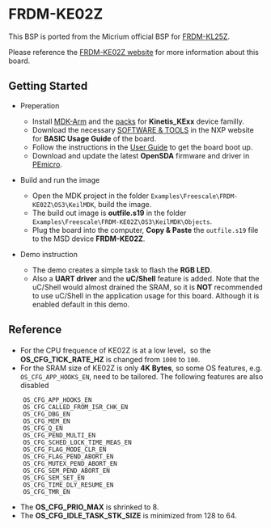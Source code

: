 FRDM-KE02Z
==========

This BSP is ported from the Micrium official BSP for [FRDM-KL25Z](https://www.micrium.com/download/micrium_frdm-kl25z/).

Please reference the [FRDM-KE02Z website](http://www.nxp.com/products/developer-resources/hardware-development-tools/freedom-development-boards/kinetis-e-series-freedom-development-platform:FRDM-KE02Z) for more information about this board.


Getting Started
---------------

* Preperation

  - Install [MDK-Arm](https://www.keil.com/download/product/) and the [packs](https://www.keil.com/dd2/Pack/) for **Kinetis_KExx** device familly.
  - Download the necessary [SOFTWARE & TOOLS](https://www.nxp.com/products/processors-and-microcontrollers/arm-based-processors-and-mcus/kinetis-cortex-m-mcus/e-series5v-robustm0-plus-m4/kinetis-e-series-freedom-development-platform:FRDM-KE02Z?tab=Design_Tools_Tab) in the NXP website for **BASIC Usage Guide** of the board.
  - Follow the instructions in the [User Guide](https://www.nxp.com/docs/en/user-guide/FRDM-KE02ZUM.pdf) to get the board boot up.
  - Download and update the latest **OpenSDA** firmware and driver in [PEmicro](http://www.pemicro.com/opensda/).

* Build and run the image

  - Open the MDK project in the folder `Examples\Freescale\FRDM-KE02Z\OS3\KeilMDK`, build the image.
  - The build out image is **outfile.s19** in the folder `Examples\Freescale\FRDM-KE02Z\OS3\KeilMDK\Objects`.
  - Plug the board into the computer, **Copy & Paste** the `outfile.s19` file to the MSD device **FRDM-KE02Z**.

* Demo instruction

  - The demo creates a simple task to flash the **RGB LED**.
  - Also a **UART driver** and the **uC/Shell** feature is added. Note that the uC/Shell would almost drained the SRAM, so it is **NOT** recommended to use uC/Shell in the application usage for this board. Although it is enabled default in this demo.

Reference
---------

- For the CPU frequence of KE02Z is at a low level，so the **OS_CFG_TICK_RATE_HZ** is changed from `1000` to `100`.
- For the SRAM size of KE02Z is only **4K Bytes**, so some OS features, e.g. `OS_CFG_APP_HOOKS_EN`, need to be tailored. The following features are also disabled
```
    OS_CFG_APP_HOOKS_EN
    OS_CFG_CALLED_FROM_ISR_CHK_EN
    OS_CFG_DBG_EN
    OS_CFG_MEM_EN
    OS_CFG_Q_EN
    OS_CFG_PEND_MULTI_EN
    OS_CFG_SCHED_LOCK_TIME_MEAS_EN
    OS_CFG_FLAG_MODE_CLR_EN
    OS_CFG_FLAG_PEND_ABORT_EN
    OS_CFG_MUTEX_PEND_ABORT_EN
    OS_CFG_SEM_PEND_ABORT_EN
    OS_CFG_SEM_SET_EN
    OS_CFG_TIME_DLY_RESUME_EN
    OS_CFG_TMR_EN
```
- The **OS_CFG_PRIO_MAX** is shrinked to 8.
- The **OS_CFG_IDLE_TASK_STK_SIZE** is minimized from 128 to 64.